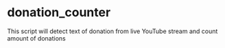 # donation_counter
This script will detect text of donation from live YouTube stream and count amount of donations
